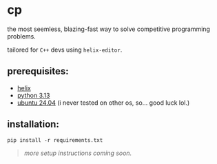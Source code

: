 # cp

the most seemless, blazing-fast way to solve competitive programming problems.

tailored for `C++` devs using `helix-editor`.

## prerequisites:

- [helix](https://helix-editor.com/)
- [python 3.13](https://www.python.org/)
- [ubuntu 24.04](https://ubuntu.com/) (i never tested on other os, so... good luck lol.)

## installation:

```
pip install -r requirements.txt
```

> _more setup instructions coming soon._
